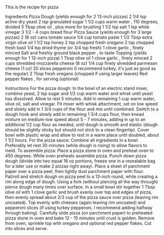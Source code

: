 This is the recipe for pizza

Ingredients
Pizza Dough (yields enough for 2 13-inch pizzas)
2 1/4 tsp active dry yeast
2 tsp granulated sugar
1 1/2 cups warm water , 110 degrees, divided
3 Tbsp olive oil , plus more for brushing
1 1/2 tsp salt
1 tsp white vinegar
3 1/2 - 4 cups bread flour
Pizza Sauce (yields enough for 3 large pizzas)
2 (8 oz) cans tomato sauce
1/4 cup tomato paste
1 1/2 Tbsp extra virgin olive oil
1 1/2 tsp honey
2 tsp chopped fresh oregano
2 tsp chopped fresh basil
1/4 tsp dried thyme (or 3/4 tsp fresh)
1 clove garlic , finely minced
Salt and freshly ground black pepper , to taste
Topping (yields enough for 1 13-inch pizza)
1 Tbsp olive oil
1 clove garlic , finely minced
2 cups shredded mozzarella cheese (8 oz)
1/4 cup finely shredded parmesan cheese (1 oz)
20 slices pepperoni (I recommend turkey, it's just as good as the regular)
2 Tbsp fresh oregano (chopped if using larger leaves)
Red pepper flakes , for serving (optional)

Instructions
For the pizza dough:
In the bowl of an electric stand mixer, combine yeast, 2 tsp sugar and 1/2 cup warm water and whisk until yeast has dissolved. Allow to rest 5 minutes. Add in remaining 1 cup warm water, olive oil, salt and vinegar. Fit mixer with whisk attachment, set on low speed and slowly add in 1 3/4 cups of the flour and mix until combined. 
Switch to a dough hook and slowly add in remaining 1 3/4 cups flour, then knead mixture on medium-low speed about 5 - 7 minutes, adding in up to an additional 1/2 cup flour as needed, until dough is smooth and elastic (dough should be slightly sticky but should not stick to a clean fingertip). Cover bowl with plastic wrap and allow to rest in a warm place until doubled, about 1 1/2 hours.
For the pizza sauce:
Combine all ingredients in a bowl. Preferably let rest 30 minutes (while dough is rising) to allow flavors to meld.
To assemble pizza:
Place a pizza stone in oven and preheat oven to 450 degrees. While oven preheats assemble pizza. Punch down pizza dough (divide into two equal 16 oz portions, freeze one in a resealable bag for a later use or make 2 pizzas right away). Place a sheet of parchment paper over a pizza peel, then lightly dust parchment paper with flour. Pat/roll and stretch dough on pizza peel to a 13-inch round, while creating a rim along edge of dough. 
Using a fork (without piercing all the way through) pierce dough many times over surface. In a small bowl stir together 1 Tbsp olive oil with 1 clove garlic and brush evenly over top and edges of pizza, then evenly spread about 2/3 cup of the pizza sauce over pizza (leaving rim uncoated). 
Top evenly with cheeses (again leaving rim uncoated) and pepperoni slices (if using turkey pepperoni, I recommend adding halfway through baking). Carefully slide pizza (on parchment paper) to preheated pizza stone in oven and bake 12 - 15 minutes until crust is golden. Remove from oven, sprinkle top with oregano and optional red pepper flakes. Cut into slices and serve.